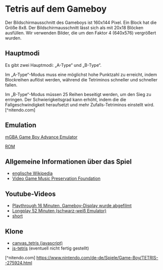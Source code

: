 # Tetris auf dem Gameboy

Der Bildschirmausschnitt des Gameboys ist 160x144 Pixel. Ein Block hat die Größe 8x8.
Der Bildschirmausschnitt lässt sich als mit 20x18 Blöcken ausfüllen. Wir verwenden
Bilder, die um den Faktor 4 (640x576) vergrößert wurden.

## Hauptmodi

Es gibt zwei Hauptmodi: „A-Type“ und „B-Type“.

Im „A-Type“-Modus muss eine möglichst hohe Punktzahl zu erreicht, indem
Blockreihen auflöst werden, während die Tetriminos schneller und
schneller fallen.

Im „B-Type“-Modus müssen 25 Reihen beseitigt werden, um den Sieg
zu erringen. Der Schwierigkeitsgrad kann erhöht, indem die
die Fallgeschwindigkeit heraufsetzt und mehr Zufalls-Tetriminos
einstellt wird.[^nitendo.com]

## Emulation

[mGBA Game Boy Advance Emulator](https://github.com/mgba-emu/mgba)

[ROM](https://www.emulatorgames.net/roms/gameboy/tetris-jue-v11/)

## Allgemeine Informationen über das Spiel

* [englische Wikipedia](https://en.wikipedia.org/wiki/Tetris_(Game_Boy_video_game))
* [Video Game Music Preservation Foundation](http://www.vgmpf.com/Wiki/index.php?title=Tetris_(GB))

## Youtube-Videos

* [Playthrough 16 Minuten, Gameboy-Display wurde abgefilmt](https://www.youtube.com/watch?v=BQwohHgrk2s)
* [Longplay 52 Minuten (schwarz-weiß Emulator)](https://www.youtube.com/watch?v=VNbo1AGqKrI)
* [short](https://www.youtube.com/shorts/30vVpKAMu6g)

## Klone

* [canvas_tetris (javascript)](https://github.com/andyp123/canvas_tetris)
* [js-tetris](https://github.com/az23/js-tetris) (eventuell nicht fertig gestellt)

[^nitendo.com] https://www.nintendo.com/de-de/Spiele/Game-Boy/TETRIS--275924.html
